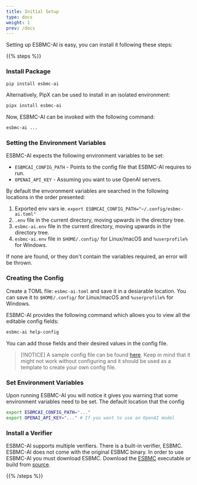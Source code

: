 ```yaml
---
title: Initial Setup
type: docs
weight: 1
prev: /docs
---
```


Setting up ESBMC-AI is easy, you can install it following these steps:

{{% steps %}}

### Install Package

```sh
pip install esbmc-ai
```

Alternatively, PipX can be used to install in an isolated environment:

```sh
pipx install esbmc-ai
```

Now, ESBMC-AI can be invoked with the following command:

```sh
esbmc-ai ...
```

### Setting the Environment Variables

ESBMC-AI expects the following environment variables to be set:

* `ESBMCAI_CONFIG_PATH` - Points to the config file that ESBMC-AI requires to run.
* `OPENAI_API_KEY` - Assuming you want to use OpenAI servers.

By default the envoronment variables are searched in the following locations in the order presented:

1. Exported env vars ie. `export ESBMCAI_CONFIG_PATH="~/.config/esbmc-ai.toml"`
2. `.env` file in the current directory, moving upwards in the directory tree.
3. `esbmc-ai.env` file in the current directory, moving upwards in the directory tree.
4. `esbmc-ai.env` file in `$HOME/.config/` for Linux/macOS and `%userprofile%` for Windows.

If none are found, or they don't contain the variables required, an error will be thrown.

### Creating the Config

Create a TOML file: `esbmc-ai.toml` and save it in a desiarable location. You can save it to `$HOME/.config/` for Linux/macOS and `%userprofile%` for Windows.

ESBMC-AI provides the following command which allows you to view all the editable config fields:

```sh
esbmc-ai help-config
```

You can add those fields and their desired values in the config file.

>[!NOTICE]
>A sample config file can be found [here](https://github.com/esbmc/esbmc-ai/blob/master/config.toml). Keep in mind that it might not work without configuring and it should be used as a template to create your own config file.

### Set Environment Variables

Upon running ESBMC-AI you will notice it gives you warning that some environment variables need to be set. The default location that the config 

```bash
export ESBMCAI_CONFIG_PATH="..."
export OPENAI_API_KEY="..." # If you want to use an OpenAI model
```

### Install a Verifier

ESBMC-AI supports multiple verifiers. There is a built-in verifier, ESBMC. ESBMC-AI does not come with the original ESBMC binary. In order to use ESBMC-AI you must download ESBMC. Download the [ESBMC](http://esbmc.org/) executable or build from [source](https://github.com/esbmc/esbmc).

{{% /steps %}}
